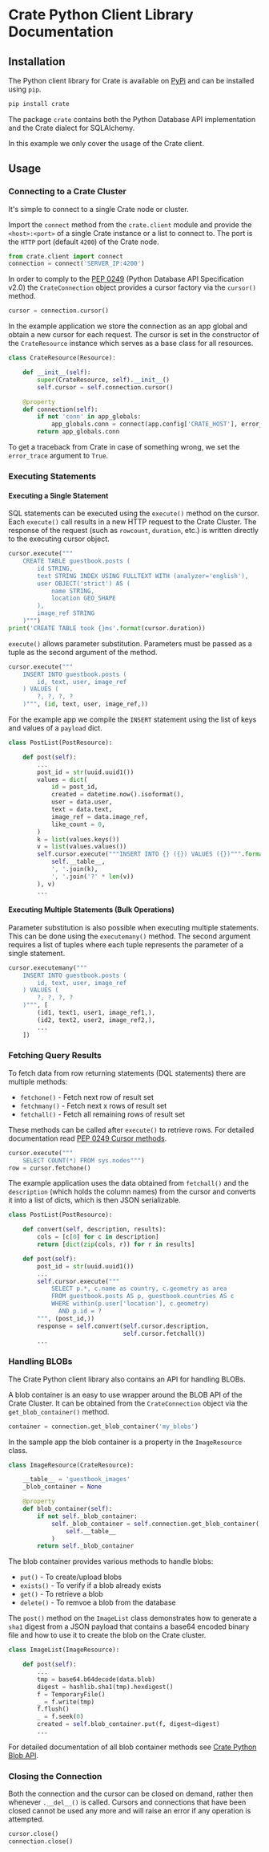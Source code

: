 # Crate Python Client Library Documentation

## Installation
The Python client library for Crate is available on [PyPi](https://pypi.python.org/pypi/crate) and can be installed using `pip`.

```bash
pip install crate
```

The package `crate` contains both the Python Database API implementation and the Crate dialect for SQLAlchemy.

In this example we only cover the usage of the Crate client.

## Usage
### Connecting to a Crate Cluster
It's simple to connect to a single Crate node or cluster.

Import the `connect` method from the `crate.client` module and provide the `<host>:<port>` of a single Crate instance or a list to connect to. The port is the `HTTP` port (default `4200`) of the Crate node.

```python
from crate.client import connect
connection = connect('SERVER_IP:4200')
```

In order to comply to the [PEP 0249](https://www.python.org/dev/peps/pep-0249/) (Python Database API Specification v2.0) the `CrateConnection` object provides a cursor factory via the `cursor()` method.

```python
cursor = connection.cursor()
```

In the example application we store the connection as an app global and obtain a new cursor for each request. The cursor is set in the constructor of the `CrateResource` instance which serves as a base class for all resources.

```python
class CrateResource(Resource):

    def __init__(self):
        super(CrateResource, self).__init__()
        self.cursor = self.connection.cursor()

    @property
    def connection(self):
        if not 'conn' in app_globals:
            app_globals.conn = connect(app.config['CRATE_HOST'], error_trace=True)
        return app_globals.conn
```

To get a traceback from Crate in case of something wrong, we set the `error_trace` argument to `True`.

### Executing Statements
#### Executing a Single Statement
SQL statements can be executed using the `execute()` method on the cursor. Each `execute()` call results in a new HTTP request to the Crate Cluster. The response of the request (such as `rowcount`, `duration`, etc.) is written directly to the executing cursor object.

```python
cursor.execute("""
	CREATE TABLE guestbook.posts (
	    id STRING,
	    text STRING INDEX USING FULLTEXT WITH (analyzer='english'),
	    user OBJECT('strict') AS (
	        name STRING,
	        location GEO_SHAPE
	    ),
	    image_ref STRING
	)""")
print('CREATE TABLE took {}ms'.format(cursor.duration))
```

`execute()` allows parameter substitution. Parameters must be passed as a tuple as the second argument of the method.

```python
cursor.execute("""
    INSERT INTO guestbook.posts (
        id, text, user, image_ref
    ) VALUES (
        ?, ?, ?, ?
    )""", (id, text, user, image_ref,))
```

For the example app we compile the `INSERT` statement using the list of keys and values of a `payload` dict.

```python
class PostList(PostResource):

    def post(self):
        ...
        post_id = str(uuid.uuid1())
        values = dict(
            id = post_id,
            created = datetime.now().isoformat(),
            user = data.user,
            text = data.text,
            image_ref = data.image_ref,
            like_count = 0,
        )
        k = list(values.keys())
        v = list(values.values())
        self.cursor.execute("""INSERT INTO {} ({}) VALUES ({})""".format(
            self.__table__,
            ', '.join(k),
            ', '.join('?' * len(v))
        ), v)
        ...
```

#### Executing Multiple Statements (Bulk Operations)
Parameter substitution is also possible when executing multiple statements. This can be done using the `executemany()` method. The second argument requires a list of tuples where each tuple represents the parameter of a single statement.

```python
cursor.executemany("""
    INSERT INTO guestbook.posts (
        id, text, user, image_ref
    ) VALUES (
        ?, ?, ?, ?
    )""", [
        (id1, text1, user1, image_ref1,),
        (id2, text2, user2, image_ref2,),
        ...
    ])
```

### Fetching Query Results
To fetch data from row returning statements (DQL statements) there are multiple methods:

- `fetchone()` - Fetch next row of result set
- `fetchmany()` - Fetch next x rows of result set
- `fetchall()` - Fetch all remaining rows of result set

These methods can be called after `execute()` to retrieve rows. For detailed documentation read [PEP 0249 Cursor methods](https://www.python.org/dev/peps/pep-0249/#cursor-methods).

```python
cursor.execute("""
    SELECT COUNT(*) FROM sys.nodes""")
row = cursor.fetchone()
```

The example application uses the data obtained from `fetchall()` and the `description` (which holds the column names) from the cursor and converts it into a list of dicts, which is then JSON serializable.

```python
class PostList(PostResource):

    def convert(self, description, results):
        cols = [c[0] for c in description]
        return [dict(zip(cols, r)) for r in results]

    def post(self):
        post_id = str(uuid.uuid1())
        ...
        self.cursor.execute("""
            SELECT p.*, c.name as country, c.geometry as area
            FROM guestbook.posts AS p, guestbook.countries AS c
            WHERE within(p.user['location'], c.geometry)
              AND p.id = ?
        """, (post_id,))
        response = self.convert(self.cursor.description,
                                self.cursor.fetchall())
        ...
```

### Handling BLOBs
The Crate Python client library also contains an API for handling BLOBs.

A blob container is an easy to use wrapper around the BLOB API of the Crate Cluster. It can be obtained from the `CrateConnection` object via the `get_blob_container()` method.

```python
container = connection.get_blob_container('my_blobs')
```

In the sample app the blob container is a property in the `ImageResource` class.

```python
class ImageResource(CrateResource):

    __table__ = 'guestbook_images'
    _blob_container = None

    @property
    def blob_container(self):
        if not self._blob_container:
            self._blob_container = self.connection.get_blob_container(
                self.__table__
            )
        return self._blob_container
```

The blob container provides various methods to handle blobs:

- `put()` - To create/upload blobs
- `exists()` - To verify if a blob already exists
- `get()` - To retrieve a blob
- `delete()` - To remvoe a blob from the database

The `post()` method on the `ImageList` class demonstrates how to generate a `sha1` digest from a JSON payload that contains a base64 encoded binary file and how to use it to create the blob on the Crate cluster.

```python
class ImageList(ImageResource):

    def post(self):
        ...
        tmp = base64.b64decode(data.blob)
        digest = hashlib.sha1(tmp).hexdigest()
        f = TemporaryFile()
        _ = f.write(tmp)
        f.flush()
        _ = f.seek(0)
        created = self.blob_container.put(f, digest=digest)
        ...
```

For detailed documentation of all blob container methods see [Crate Python Blob API](http://crate-python.readthedocs.org/en/latest/blobs.html).

### Closing the Connection
Both the connection and the cursor can be closed on demand, rather then whenever `.__del__()` is called. Cursors and connections that have been closed cannot be used any more and will raise an error if any operation is attempted.

```python
cursor.close()
connection.close()
```
